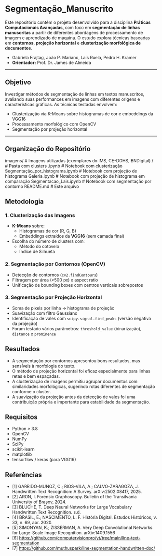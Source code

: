# Segmentação_Manuscrito

Este repositório contém o projeto desenvolvido para a disciplina **Práticas Computacionais Avançadas**, com foco em **segmentação de linhas manuscritas** a partir de diferentes abordagens de processamento de imagem e aprendizado de máquina. O estudo explora técnicas baseadas em **contornos**, **projeção horizontal** e **clusterização morfológica de documentos**.
- Gabriela Frajtag, João P. Mariano, Laís Ruela, Pedro H. Kramer  
- **Orientador:** Prof. Dr. James de Almeida

---

## Objetivo

Investigar métodos de segmentação de linhas em textos manuscritos, avaliando suas performances em imagens com diferentes origens e características gráficas. As técnicas testadas envolvem:

- Clusterização via K-Means sobre histogramas de cor e embeddings da VGG16  
- Processamento morfológico com OpenCV  
- Segmentação por projeção horizontal  

---
## Organização do Repositório

imagens/ # Imagens utilizadas (exemplares do IMS, CE-DOHS, BNDigital)
/ # Pasta com clusters
.ipynb  # Notebook com clusterização
Segmentação_por_histograma.ipynb  # Notebook com projeção de histograma 
Galeria.ipynb  # Notebook com projeção de histograma em comparação 
Segmentacao_Lais.ipynb # Notebook com segmentação por contorno
README.md # Este arquivo

## Metodologia
### 1. Clusterização das Imagens

- **K-Means** sobre:
  - Histogramas de cor (R, G, B)
  - Embeddings extraídos da **VGG16** (sem camada final)  
- Escolha do número de clusters com:
  - Método do cotovelo
  - Índice de Silhueta

### 2. Segmentação por Contornos (OpenCV)

- Detecção de contornos (`cv2.findContours`)
- Filtragem por área (>500 px) e aspect ratio
- Unificação de bounding boxes com centros verticais sobrepostos

### 3. Segmentação por Projeção Horizontal

- Soma de pixels por linha → histograma de projeção  
- Suavização com filtro Gaussiano  
- Identificação de vales com `scipy.signal.find_peaks` (versão negativa da projeção)  
- Foram testado vários parâmetros: `threshold_value` (binarização), `distance` e `prominence`

## Resultados

- A segmentação por contornos apresentou bons resultados, mas sensíveis à morfologia do texto.
- O método de projeção horizontal foi eficaz especialmente para linhas retas e bem espaçadas.
- A clusterização de imagens permitiu agrupar documentos com similaridades morfológicas, sugerindo rotas diferentes de segmentação conforme o cluster.
- A suavização da projeção antes da detecção de vales foi uma contribuição própria e importante para estabilidade da segmentação.

## Requisitos

- Python ≥ 3.8  
- OpenCV  
- NumPy  
- SciPy  
- scikit-learn  
- matplotlib  
- tensorflow / keras (para VGG16)

## Referências

- [1] GARRIDO-MUNOZ, C.; RIOS-VILA, A.; CALVO-ZARAGOZA, J. Handwritten Text Recognition: A Survey. arXiv:2502.08417, 2025.
- [2] ARON, I. Forensic Graphoscopy. Bulletin of the Transilvania University of Braşov, 2024.
- [3] BLUCHE, T. Deep Neural Networks for Large Vocabulary Handwritten Text Recognition. s.d.
- [4] BRASIL, E.; NASCIMENTO, L. F. História Digital. Estudos Históricos, v. 33, n. 69, abr. 2020.
- [5] SIMONYAN, K.; ZISSERMAN, A. Very Deep Convolutional Networks for Large-Scale Image Recognition. arXiv:1409.1556
- [6] https://github.com/computervisionpro/yt/tree/main/line-text-segmentation
- [7] https://github.com/muthuspark/line-segmentation-handwritten-doc/
